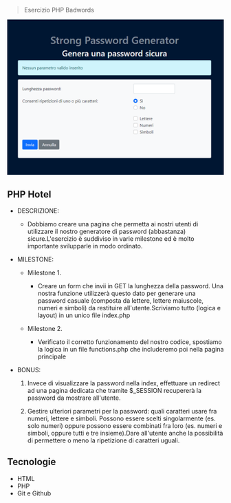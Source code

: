 > Esercizio PHP Badwords

![preview](./.github/preview.png)

## PHP Hotel

- DESCRIZIONE:
  - Dobbiamo creare una pagina che permetta ai nostri utenti di utilizzare il nostro generatore di password (abbastanza) sicure.L'esercizio è suddiviso in varie milestone ed è molto importante svilupparle in modo ordinato.

- MILESTONE:
  - Milestone 1.  
    - Creare un form che invii in GET la lunghezza della password. Una nostra funzione utilizzerà questo dato per generare una password casuale (composta da lettere, lettere maiuscole, numeri e simboli) da restituire all'utente.Scriviamo tutto (logica e layout) in un unico file index.php

  - Milestone 2. 
    - Verificato il corretto funzionamento del nostro codice, spostiamo la logica in un file functions.php che includeremo poi nella pagina principale

- BONUS:
  1. Invece di visualizzare la password nella index, effettuare un redirect ad una pagina dedicata che tramite $_SESSION recupererà la password da mostrare all'utente.

  2. Gestire ulteriori parametri per la password: quali caratteri usare fra numeri, lettere e simboli. Possono essere scelti singolarmente (es. solo numeri) oppure possono essere combinati fra loro (es. numeri e simboli, oppure tutti e tre insieme).Dare all'utente anche la possibilità di permettere o meno la ripetizione di caratteri uguali.

## Tecnologie

- HTML
- PHP
- Git e Github